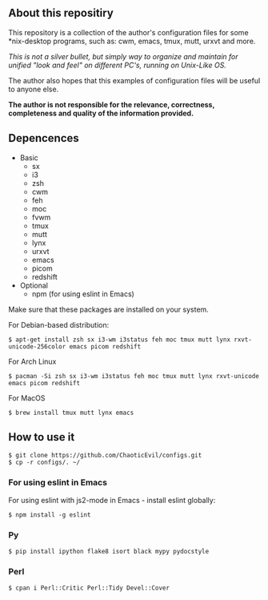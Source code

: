 ## About this repositiry
This repository is a collection of the author's configuration files for some *nix-desktop programs, such as: cwm, emacs,  tmux, mutt, urxvt and more.

*This is not a silver bullet, but simply way to organize and maintain for unified "look and feel" on different PC's, running on Unix-Like OS.*

The author also hopes that this examples of configuration files will be useful to anyone else.

**The author is not responsible for the relevance, correctness, completeness and quality of the information provided.**

## Depencences

* Basic
  * sx
  * i3
  * zsh
  * cwm
  * feh
  * moc
  * fvwm
  * tmux
  * mutt
  * lynx
  * urxvt
  * emacs
  * picom
  * redshift
* Optional
  * npm (for using eslint in Emacs)

Make sure that these packages are installed on your system.

For Debian-based distribution:

```shell
$ apt-get install zsh sx i3-wm i3status feh moc tmux mutt lynx rxvt-unicode-256color emacs picom redshift
```

For Arch Linux

```shell
$ pacman -Si zsh sx i3-wm i3status feh moc tmux mutt lynx rxvt-unicode emacs picom redshift
```

For MacOS

```shell
$ brew install tmux mutt lynx emacs
```

## How to use it

```shell
$ git clone https://github.com/ChaoticEvil/configs.git
$ cp -r configs/. ~/
```

### For using eslint in Emacs

For using eslint with js2-mode in Emacs - install eslint globally:

```shell
$ npm install -g eslint
```

### Py

```shell
$ pip install ipython flake8 isort black mypy pydocstyle
```

### Perl

```shell
$ cpan i Perl::Critic Perl::Tidy Devel::Cover
```
